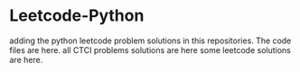 # Leetcode-Python
adding the python leetcode problem solutions in this repositories. 
The code files are here.
all CTCI problems solutions are here
some leetcode solutions are here.


























































































































































































































































































































































































































































































































































































































































































































































































































































































































































































































































































































































































































































